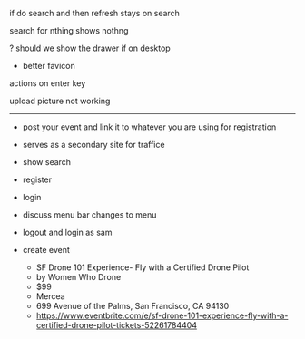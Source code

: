 if do search and then refresh stays on search

search for nthing shows nothng

? should we show the drawer if on desktop
- better favicon

actions on enter key

upload picture not working



-----------------------------------------

- post your event and link it to whatever you are using for registration
- serves as a secondary site for traffice

- show search
- register
- login
- discuss menu bar changes to menu
- logout and login as sam
- create event
  - SF Drone 101 Experience- Fly with a Certified Drone Pilot
  - by Women Who Drone
  - $99
  - Mercea
  - 699 Avenue of the Palms, San Francisco, CA 94130
  - https://www.eventbrite.com/e/sf-drone-101-experience-fly-with-a-certified-drone-pilot-tickets-52261784404